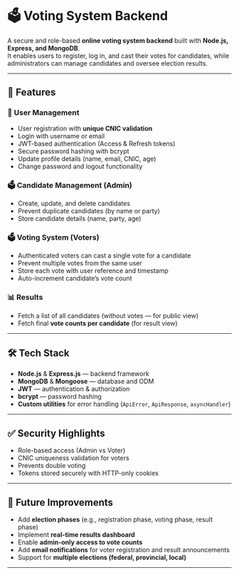 # 🗳️ Voting System Backend  

A secure and role-based **online voting system backend** built with **Node.js, Express, and MongoDB**.  
It enables users to register, log in, and cast their votes for candidates, while administrators can manage candidates and oversee election results.  

---

## 🚀 Features  

### 👤 User Management  
- User registration with **unique CNIC validation**  
- Login with username or email  
- JWT-based authentication (Access & Refresh tokens)  
- Secure password hashing with bcrypt  
- Update profile details (name, email, CNIC, age)  
- Change password and logout functionality  

### 🗳️ Candidate Management (Admin)  
- Create, update, and delete candidates  
- Prevent duplicate candidates (by name or party)  
- Store candidate details (name, party, age)  

### 🗳️ Voting System (Voters)  
- Authenticated voters can cast a single vote for a candidate  
- Prevent multiple votes from the same user  
- Store each vote with user reference and timestamp  
- Auto-increment candidate’s vote count  

### 📊 Results  
- Fetch a list of all candidates (without votes — for public view)  
- Fetch final **vote counts per candidate** (for result view)  

---

## 🛠️ Tech Stack  

- **Node.js** & **Express.js** — backend framework  
- **MongoDB** & **Mongoose** — database and ODM  
- **JWT** — authentication & authorization  
- **bcrypt** — password hashing  
- **Custom utilities** for error handling (`ApiError`, `ApiResponse`, `asyncHandler`)  

---

## ✅ Security Highlights  
- Role-based access (Admin vs Voter)  
- CNIC uniqueness validation for voters  
- Prevents double voting  
- Tokens stored securely with HTTP-only cookies  

---

## 🔮 Future Improvements  
- Add **election phases** (e.g., registration phase, voting phase, result phase)  
- Implement **real-time results dashboard**  
- Enable **admin-only access to vote counts**  
- Add **email notifications** for voter registration and result announcements  
- Support for **multiple elections (federal, provincial, local)**  

---
